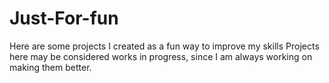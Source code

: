 # Just-For-fun
Here are some projects I created as a fun way to improve my skills
Projects here may be considered works in progress, since I am always working on making them better.
